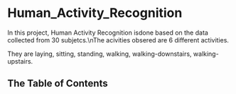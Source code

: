 # Human_Activity_Recognition
In this project, Human Activity Recognition isdone based on the data collected from 30 subjetcs.\nThe acivities obsered are 6 different activities.

They are laying, sitting, standing, walking, walking-downstairs, walking-upstairs.
## The Table of Contents
